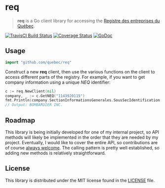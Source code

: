 # req

> **req** is a Go client library for accessing the [Registre des entreprises du Québec](http://www.registreentreprises.gouv.qc.ca/en/default.aspx).

[![TravisCI Build Status](https://travis-ci.org/quebec/req.svg)](https://travis-ci.org/quebec/req) [![Coverage Status](https://coveralls.io/repos/quebec/req/badge.svg?branch=master&service=github)](https://coveralls.io/github/quebec/req?branch=master) [![GoDoc](https://godoc.org/github.com/quebec/req?status.svg)](https://godoc.org/github.com/quebec/req) 

## Usage

```go
import "github.com/quebec/req"
```

Construct a new **req** client, then use the various functions on the client to access different parts of the registry. For example, if you want to get company information using a unique *NEQ* identifier:

```go
c := req.NewClient(nil)
company, _ := c.GetNEQ("1143920115")
fmt.Println(company.SectionInformationsGenerales.SousSecIdentification.NomEntreprise)
// Output: BOMBARDIER INC.
```

## Roadmap

This library is being initially developed for one of my internal project,
so API methods will likely be implemented in the order that they are
needed by my project. Eventually, I would like to cover the entire API,
so contributions are of course [always welcome][contributing]. The
calling pattern is pretty well established, so adding new methods is relatively
straightforward.

[contributing]: CONTRIBUTING.md


## License

This library is distributed under the MIT license found in the [LICENSE](./LICENSE)
file.
